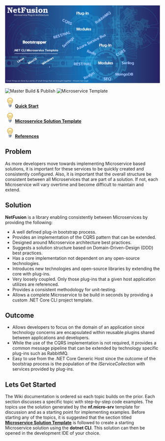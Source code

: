 ![IMAGE](./img/project_logo.jpg)

![Master Build & Publish](https://github.com/grecosoft/NetFusion/workflows/Master%20Build%20&%20Publish/badge.svg?branch=master)
![Microservice Template](https://github.com/grecosoft/NetFusion/workflows/Microservice%20Template/badge.svg)

![IMAGE](./img/lightbulb-icon.png)[**Quick Start**](./quick.start)

![IMAGE](./img/lightbulb-icon.png)[**Microservice Solution Template**](./microservice.solution.template)

![IMAGE](./img/lightbulb-icon.png)[**References**](./references) 

## Problem

As more developers move towards implementing Microservice based solutions, it is important for these services to be quickly created and consistently configured.  Also, it is important that the overall structure be consistent between all Microservices that are part of a solution.  If not, each Microservice will vary overtime and become difficult to maintain and extend.

## Solution

**NetFusion** is a library enabling consistently between Microservices by providing the following:

* A well defined plug-in bootstrap process.
* Provides an implementation of the CQRS pattern that can be extended.
* Designed around Microservice architecture best practices.
* Suggests a solution structure based on Domain-Driven-Design (DDD) best practices.
* Has a core implementation not dependent on any open-source technologies.
* Introduces new technologies and open-source libraries by extending the core with plug-ins.
* Very loosely coupled. Only those plug-ins that a given host application utilizes are referenced.
* Provides a consistent methodology for unit-testing.
* Allows a complete Microservice to be build in seconds by providing a custom .NET Core CLI project template.

## Outcome

* Allows developers to focus on the domain of an application since technology concerns are encapsulated within reusable plugins shared between applications and developers.
* While the use of the CQRS implementation is not required, it provides a common message pipeline that can be extended by technology specific plug-ins such as RabbitMQ.
* Easy to use from the .NET Core Generic Host since the outcome of the bootstrap process is the population of the *IServiceCollection* with services provided by plug-ins.

## Lets Get Started

The Wiki documentation is ordered so each topic builds on the prior.  Each section discusses a specific topic with step-by-step code examples.  The topics use the solution generated by the **nf.micro-srv** template for discussion and as a starting point for implementing examples.   Before starting any of the topics, it is suggested that the section titled **[Microservice Solution Template](./microservice.solution.template)** is followed to create a starting Microservice solution using the **dotnet CLI**.  This solution can then be opened in the development IDE of your choice.
